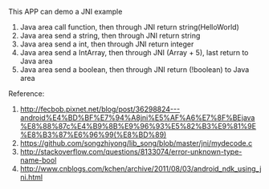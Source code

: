 This APP can demo a JNI example
1. Java area call function, then through JNI return string(HelloWorld)
2. Java area send a string, then through JNI return string
3. Java area send a int, then through JNI return integer
4. Java area send a IntArray, then through JNI (Array + 5), last return to Java area
5. Java area send a boolean, then through JNI return (!boolean) to Java area  

Reference:
1. http://fecbob.pixnet.net/blog/post/36298824---android%E4%BD%BF%E7%94%A8jni%E5%AF%A6%E7%8F%BEjava%E8%88%87c%E4%B9%8B%E9%96%93%E5%82%B3%E9%81%9E%E8%B3%87%E6%96%99(%E8%BD%89)
2. https://github.com/songzhiyong/lib_song/blob/master/jni/mydecode.c
3. http://stackoverflow.com/questions/8133074/error-unknown-type-name-bool
4. http://www.cnblogs.com/kchen/archive/2011/08/03/android_ndk_using_jni.html
